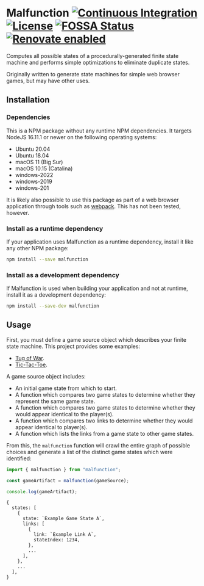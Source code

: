 # Malfunction [![Continuous Integration](https://github.com/jameswilddev/malfunction/workflows/Continuous%20Integration/badge.svg)](https://github.com/jameswilddev/malfunction/actions) [![License](https://img.shields.io/github/license/jameswilddev/malfunction.svg)](https://github.com/jameswilddev/malfunction/blob/master/license) [![FOSSA Status](https://app.fossa.io/api/projects/git%2Bgithub.com%2Fjameswilddev%2Fmalfunction.svg?type=shield)](https://app.fossa.io/projects/git%2Bgithub.com%2Fjameswilddev%2Fmalfunction?ref=badge_shield) [![Renovate enabled](https://img.shields.io/badge/renovate-enabled-brightgreen.svg)](https://renovatebot.com/)

Computes all possible states of a procedurally-generated finite state machine
and performs simple optimizations to eliminate duplicate states.

Originally written to generate state machines for simple web browser games, but
may have other uses.

## Installation

### Dependencies

This is a NPM package without any runtime NPM dependencies.  It targets NodeJS
16.11.1 or newer on the following operating systems:

- Ubuntu 20.04
- Ubuntu 18.04
- macOS 11 (Big Sur)
- macOS 10.15 (Catalina)
- windows-2022
- windows-2019
- windows-201

It is likely also possible to use this package as part of a web browser
application through tools such as [webpack](https://webpack.js.org/).  This has
not been tested, however.

### Install as a runtime dependency

If your application uses Malfunction as a runtime dependency, install it like
any other NPM package:

```bash
npm install --save malfunction
```

### Install as a development dependency

If Malfunction is used when building your application and not at runtime,
install it as a development dependency:

```bash
npm install --save-dev malfunction
```

## Usage

First, you must define a game source object which describes your finite state
machine.  This project provides some examples:

- [Tug of War](./examples/tug-of-war/index.ts).
- [Tic-Tac-Toe](./examples/tic-tac-toe/index.ts).

A game source object includes:

- An initial game state from which to start.
- A function which compares two game states to determine whether they represent
  the same game state.
- A function which compares two game states to determine whether they would
  appear identical to the player(s).
- A function which compares two links to determine whether they would appear
  identical to player(s).
- A function which lists the links from a game state to other game states.

From this, the `malfunction` function will crawl the entire graph of possible
choices and generate a list of the distinct game states which were identified:

```typescript
import { malfunction } from "malfunction";

const gameArtifact = malfunction(gameSource);

console.log(gameArtifact);
```

```
{
  states: [
    {
      state: `Example Game State A`,
      links: [
        {
          link: `Example Link A`,
          stateIndex: 1234,
        },
        ...
      ],
    },
    ...
  ],
}
```
